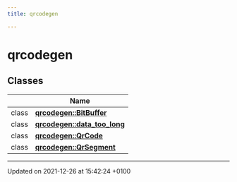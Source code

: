 ```yaml
---
title: qrcodegen

---
```


# qrcodegen



## Classes

|                | Name           |
| -------------- | -------------- |
| class | **[qrcodegen::BitBuffer](/Classes/classqrcodegen_1_1_bit_buffer.md)**  |
| class | **[qrcodegen::data_too_long](/Classes/classqrcodegen_1_1data__too__long.md)**  |
| class | **[qrcodegen::QrCode](/Classes/classqrcodegen_1_1_qr_code.md)**  |
| class | **[qrcodegen::QrSegment](/Classes/classqrcodegen_1_1_qr_segment.md)**  |






-------------------------------

Updated on 2021-12-26 at 15:42:24 +0100